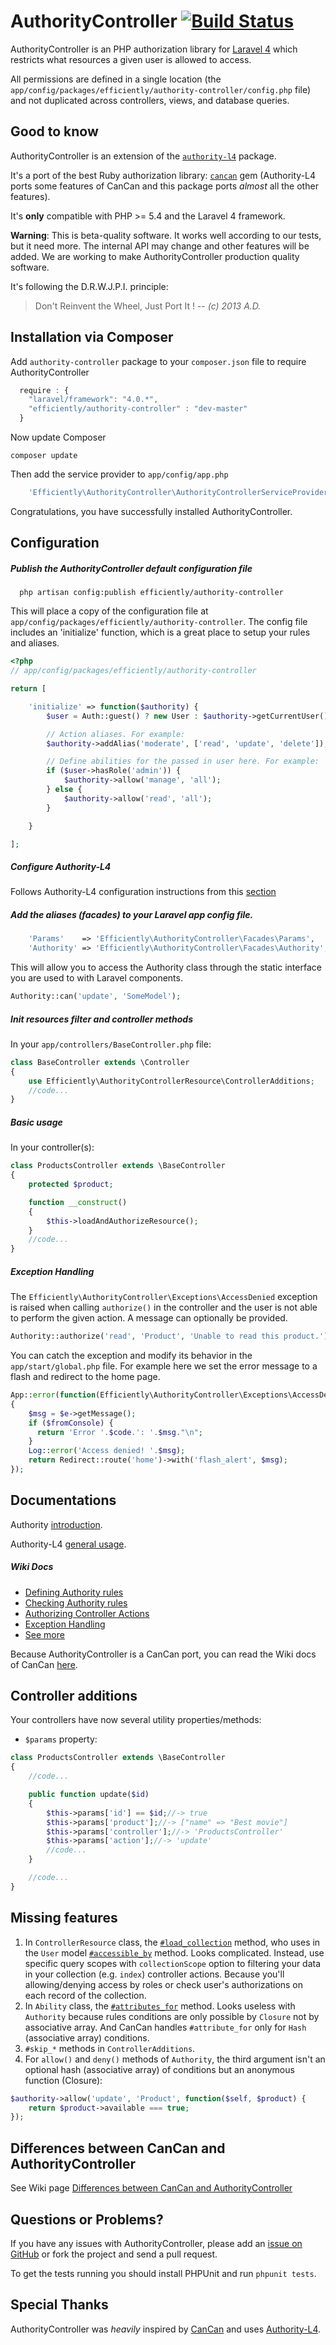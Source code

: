 AuthorityController [![Build Status](https://secure.travis-ci.org/efficiently/authority-controller.png?branch=master)](http://travis-ci.org/efficiently/authority-controller)
===================

AuthorityController is an PHP authorization library for [Laravel 4](http://laravel.com) which restricts what resources a given user is allowed to access.

All permissions are defined in a single location (the `app/config/packages/efficiently/authority-controller/config.php` file) and not duplicated across controllers, views, and database queries.

Good to know
------------
AuthorityController is an extension of the [`authority-l4`](https://github.com/machuga/authority-l4) package.

It's a port of the best Ruby authorization library: [`cancan`](https://github.com/ryanb/cancan) gem (Authority-L4 ports some features of CanCan and this package ports _almost_ all the other features).

It's **only** compatible with PHP >= 5.4 and the Laravel 4 framework.

**Warning**: This is beta-quality software.
It works well according to our tests, but it need more. The internal API may change and other features will be added.
We are working to make AuthorityController production quality software.

It's following the D.R.W.J.P.I. principle:

> Don't Reinvent the Wheel, Just Port It !
> -- <cite>(c) 2013 A.D.</cite>

Installation via Composer
-------------------------
Add `authority-controller` package to your `composer.json` file to require AuthorityController

```javascript
  require : {
    "laravel/framework": "4.0.*",
    "efficiently/authority-controller" : "dev-master"
  }
```

Now update Composer

    composer update

Then add the service provider to `app/config/app.php`

```php
    'Efficiently\AuthorityController\AuthorityControllerServiceProvider',
```

Congratulations, you have successfully installed AuthorityController.

Configuration
-------------

##### Publish the AuthorityController default configuration file

```
  php artisan config:publish efficiently/authority-controller
```

This will place a copy of the configuration file at `app/config/packages/efficiently/authority-controller`. The config file includes an 'initialize' function, which is a great place to setup your rules and aliases.

```php
<?php
// app/config/packages/efficiently/authority-controller

return [

    'initialize' => function($authority) {
        $user = Auth::guest() ? new User : $authority->getCurrentUser();

        // Action aliases. For example:
        $authority->addAlias('moderate', ['read', 'update', 'delete']);

        // Define abilities for the passed in user here. For example:
        if ($user->hasRole('admin')) {
            $authority->allow('manage', 'all');
        } else {
            $authority->allow('read', 'all');
        }

    }

];
```

##### Configure Authority-L4

Follows Authority-L4 configuration instructions from this [section](https://github.com/machuga/authority-l4/blob/2.0.0/README.md#create-roles-and-permissions-tables)

##### Add the aliases (facades) to your Laravel app config file.

```php
    'Params'    => 'Efficiently\AuthorityController\Facades\Params',
    'Authority' => 'Efficiently\AuthorityController\Facades\Authority',
```

This will allow you to access the Authority class through the static interface you are used to with Laravel components.

```php
Authority::can('update', 'SomeModel');
```

##### Init resources filter and controller methods
In your `app/controllers/BaseController.php` file:

```php
class BaseController extends \Controller
{
    use Efficiently\AuthorityControllerResource\ControllerAdditions;
    //code...
}
```

##### Basic usage
In your controller(s):

```php
class ProductsController extends \BaseController
{
    protected $product;

    function __construct()
    {
        $this->loadAndAuthorizeResource();
    }
    //code...
}
```

##### Exception Handling

The `Efficiently\AuthorityController\Exceptions\AccessDenied` exception is raised when calling `authorize()` in the controller and the user is not able to perform the given action. A message can optionally be provided.

```php
Authority::authorize('read', 'Product', 'Unable to read this product.');
```

You can catch the exception and modify its behavior in the `app/start/global.php` file. For example here we set the error message to a flash and redirect to the home page.


```php
App::error(function(Efficiently\AuthorityController\Exceptions\AccessDenied $e, $code, $fromConsole)
{
    $msg = $e->getMessage();
    if ($fromConsole) {
      return 'Error '.$code.': '.$msg."\n";
    }
    Log::error('Access denied! '.$msg);
    return Redirect::route('home')->with('flash_alert', $msg);
});
```

Documentations
--------------
Authority [introduction](https://github.com/machuga/authority/blob/2.0.1/readme.md#introduction).

Authority-L4 [general usage](https://github.com/machuga/authority-l4/blob/2.0.0/README.md#general-usage).

##### Wiki Docs

* [Defining Authority rules](https://github.com/efficiently/authority-controller/wiki/Defining-Authority-rules)
* [Checking Authority rules](https://github.com/efficiently/authority-controller/wiki/Checking-Authority-rules)
* [Authorizing Controller Actions](https://github.com/efficiently/authority-controller/wiki/Authorizing-Controller-Actions)
* [Exception Handling](https://github.com/efficiently/authority-controller/wiki/Exception-Handling)
* [See more](https://github.com/efficiently/authority-controller/wiki)

Because AuthorityController is a CanCan port, you can read the Wiki docs of CanCan [here](https://github.com/ryanb/cancan/wiki).


Controller additions
--------------------
Your controllers have now several utility properties/methods:
* `$params` property:

```php
class ProductsController extends \BaseController
{
    //code...

    public function update($id)
    {
        $this->params['id'] == $id;//-> true
        $this->params['product'];//-> ["name" => "Best movie"]
        $this->params['controller'];//-> 'ProductsController'
        $this->params['action'];//-> 'update'
        //code...
    }

    //code...
}
```

Missing features
----------------

1. In `ControllerResource` class, the [`#load_collection`](https://github.com/ryanb/cancan/blob/1.6.10/lib/cancan/controller_resource.rb#L80) method, who uses in the `User` model [`#accessible_by`](https://github.com/ryanb/cancan/blob/1.6.10/lib/cancan/model_additions.rb#L22) method. Looks complicated.
  Instead, use specific query scopes with `collectionScope` option to filtering your data in your collection (e.g. `index`) controller actions.
  Because you'll allowing/denying access by roles or check user's authorizations on each record of the collection.
2. In `Ability` class, the [`#attributes_for`](https://github.com/ryanb/cancan/blob/1.6.10/lib/cancan/ability.rb#L221) method.
  Looks useless with `Authority` because rules conditions are only possible by `Closure` not by associative array. And CanCan handles `#attribute_for` only for `Hash` (associative array) conditions.
3. `#skip_*` methods in `ControllerAdditions`.
4. For `allow()` and `deny()` methods of `Authority`, the third argument isn't an optional hash (associative array) of conditions but an anonymous function (Closure):

```php
$authority->allow('update', 'Product', function($self, $product) {
    return $product->available === true;
});
```

Differences between CanCan and AuthorityController
-------------------------------------------------

See Wiki page [Differences between CanCan and AuthorityController](https://github.com/efficiently/authority-controller/wiki/Differences-between-CanCan-and-AuthorityController)

Questions or Problems?
----------------------
If you have any issues with AuthorityController, please add an [issue on GitHub](https://github.com/efficiently/authority-controller/issues) or fork the project and send a pull request.

To get the tests running you should install PHPUnit and run `phpunit tests`.


Special Thanks
--------------
AuthorityController was _heavily_ inspired by [CanCan](https://github.com/ryanb/cancan) and uses [Authority-L4](https://github.com/machuga/authority-l4).
